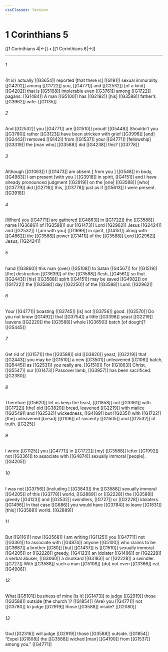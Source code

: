 ```yaml
---
cssClasses: lexicon
---
```


# 1 Corinthians 5

[[1 Corinthians 4|←]] • [[1 Corinthians 6|→]]

---

###### 1
{It is} actually [[G3654]] reported [that there is] [[G191]] sexual immorality [[G4202]] among [[G1722]] you, [[G4771]] and [[G2532]] [of a kind] [[G4202]] that is [[G5108]] intolerable even [[G3761]] among [[G1722]] pagans: [[G1484]] A man [[G5100]] has [[G2192]] [his] [[G3588]] father’s [[G3962]] wife. [[G1135]]

###### 2
And [[G2532]] you [[G4771]] are [[G1510]] proud! [[G5448]] Shouldn’t you [[G3780]] rather [[G3123]] have been stricken with grief [[G3996]] [and] [[G2443]] removed [[G142]] from [[G1537]] your [[G4771]] [fellowship] [[G3319]] the [man who] [[G3588]] did [[G4238]] this? [[G3778]]

###### 3
Although [[G1063]] I [[G1473]] am absent [ from you ] [[G548]] in body, [[G4983]] I am present [with you ] [[G3918]] in spirit, [[G4151]] and I have already pronounced judgment [[G2919]] on the [one] [[G3588]] [who] [[G3779]] did [[G2716]] this, [[G3778]] just as if [[G5613]] I were present. [[G3918]]

###### 4
[When] you [[G4771]] are gathered [[G4863]] in [[G1722]] the [[G3588]] name [[G3686]] of [[G3588]] our [[G1473]] Lord [[G2962]] Jesus [[G2424]] and [[G2532]] I [am with you] [[G1699]] in spirit, [[G4151]] along with [[G4862]] the [[G3588]] power [[G1411]] of the [[G3588]] Lord [[G2962]] Jesus, [[G2424]]

###### 5
hand [[G3860]] this man {over} [[G5108]] to Satan [[G4567]] for [[G1519]] [the] destruction [[G3639]] of the [[G3588]] flesh, [[G4561]] so that [[G2443]] [his] [[G3588]] spirit [[G4151]] may be saved [[G4982]] on [[G1722]] the [[G3588]] day [[G2250]] of the [[G3588]] Lord. [[G2962]]

###### 6
Your [[G4771]] boasting [[G2745]] [is] not [[G3756]] good. [[G2570]] Do you not know [[G1492]] that [[G3754]] a little [[G3398]] yeast [[G2219]] leavens [[G2220]] the [[G3588]] whole [[G3650]] batch [of dough]? [[G5445]]

###### 7
Get rid of [[G1571]] the [[G3588]] old [[G3820]] yeast, [[G2219]] that [[G2443]] you may be [[G1510]] a new [[G3501]] unleavened [[G106]] batch, [[G5445]] as [[G2531]] you really are. [[G1510]] For [[G1063]] Christ, [[G5547]] our [[G1473]] Passover lamb, [[G3957]] has been sacrificed. [[G2380]]

###### 8
Therefore [[G5620]] let us keep the feast, [[G1858]] not [[G3361]] with [[G1722]] [the] old [[G3820]] bread, leavened [[G2219]] with malice [[G2549]] and [[G2532]] wickedness, [[G4189]] but [[G235]] with [[G1722]] [the] unleavened [bread] [[G106]] of sincerity [[G1505]] and [[G2532]] of truth. [[G225]]

###### 9
I wrote [[G1125]] you [[G4771]] in [[G1722]] [my] [[G3588]] letter [[G1992]] not [[G3361]] to associate with [[G4874]] sexually immoral [people]. [[G4205]]

###### 10
I was not [[G3756]] [including ] [[G3843]] the [[G3588]] sexually immoral [[G4205]] of this [[G3778]] world, [[G2889]] or [[G2228]] the [[G3588]] greedy [[G4123]] and [[G2532]] swindlers, [[G727]] or [[G2228]] idolaters. [[G1496]] In that case [[G686]] you would have [[G3784]] to leave [[G1831]] [this] [[G3588]] world. [[G2889]]

###### 11
But [[G1161]] now [[G3568]] I am writing [[G1125]] you [[G4771]] not [[G3361]] to associate with [[G4874]] anyone [[G5100]] who claims to be [[G3687]] a brother [[G80]] [but] [[G1437]] is [[G1510]] sexually immoral [[G4205]] or [[G2228]] greedy, [[G4123]] an idolater [[G1496]] or [[G2228]] a verbal abuser, [[G3060]] a drunkard [[G3183]] or [[G2228]] a swindler. [[G727]] With [[G3588]] such a man [[G5108]] {do} not even [[G3366]] eat. [[G4906]]

###### 12
What [[G5101]] business of mine [is it] [[G1473]] to judge [[G2919]] those [[G3588]] outside [the church ]? [[G1854]] {Are} you [[G4771]] not [[G3780]] to judge [[G2919]] those [[G3588]] inside? [[G2080]]

###### 13
God [[G2316]] will judge [[G2919]] those [[G3588]] outside. [[G1854]] “Expel [[G1808]] the [[G3588]] wicked [man] [[G4190]] from [[G1537]] among you.” [[G4771]]

